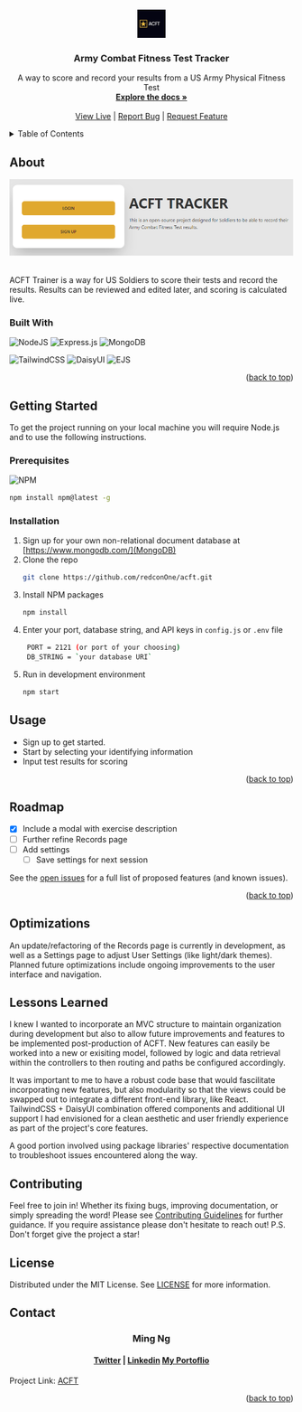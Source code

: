<a id='readme-top'> </a>

<br />
<div align="center">
  <a href="https://github.com/redconOne/acft">
    <img src="./public/img/acftLogo.png" alt="acft logo" width="50" height="50" />
  </a>
  <h3 align="center">
    Army Combat Fitness Test Tracker
  </h3>
  <p align="center"> 
    A way to score and record your results from a US Army Physical Fitness Test
    <br />
    <a href="https://github.com/redconOne/acft"><strong>Explore the docs »</strong></a>
    <br />
    <br />
    <a href="https://acft-production.up.railway.app/">View Live</a>
    |
    <a href="https://github.com/redconOne/acft/issues">Report Bug</a>
    |
    <a href="https://github.com/redconOne/acft/issues">Request Feature</a>
  </p>
</div>

<details>
  <summary>Table of Contents</summary>
  <ol>
    <li>
      <a href="#about">About</a>
      <ul>
        <li>
          <a href="#built-with">Built With</a>
        </li>
      </ul>
    </li>
    <li>
      <a href="#getting-started">Getting Started</a>
      <ul>
        <li>
          <a href="#prerequisites">Prerequisites</a>
        </li>
        <li>
          <a href="#installation">Installation</a>
        </li>
      </ul>
    </li>
    <li>
      <a href="#usage">Usage</a>
    </li>
    <li>
      <a href="#roadmap">Roadmap</a>
    </li>
    <li>
      <a href="#optimizations">Optimizations</a>
    </li>
    <li>
      <a href="#lessons-learned">Lessons Learned</a>
    </li>
    <li>
      <a href="#contributing">Contributing</a>
    </li>
    <li>
      <a href="#license">License</a>
    </li>
    <li>
      <a href="#contact">Contact</a>
    </li>
  </ol>
</details>

## About

<div align="center">
  <img src="./public/img/acftLanding.png" alt="project landing page image" width="700px" />
</div>

<br />
<p>
  ACFT Trainer is a way for US Soldiers to score their tests and record the results. Results can be reviewed and edited later, and scoring is calculated live. 
</p>

### Built With

![NodeJS](https://img.shields.io/badge/node.js-6DA55F?style=for-the-badge&logo=node.js&logoColor=white)
![Express.js](https://img.shields.io/badge/express.js-%23404d59.svg?style=for-the-badge&logo=express&logoColor=%2361DAFB)
![MongoDB](https://img.shields.io/badge/MongoDB-%234ea94b.svg?style=for-the-badge&logo=mongodb&logoColor=white)

![TailwindCSS](https://img.shields.io/badge/tailwindcss-%2338B2AC.svg?style=for-the-badge&logo=tailwind-css&logoColor=white)
![DaisyUI](https://img.shields.io/badge/DaisyUI-610cf5.svg?style=for-the-badge&logo=DaisyUI&logoColor=white)
![EJS](https://img.shields.io/badge/ejs-%234ea94b.svg?style=for-the-badge&logo=ejs&logoColor=white)

<p align="right">
  (<a href="#readme-top">back to top</a>)
</p>

## Getting Started

<p>
  To get the project running on your local machine you will require Node.js and to use the following instructions.
</p>

### Prerequisites

![NPM](https://img.shields.io/badge/NPM-%23000000.svg?style=for-the-badge&logo=npm&logoColor=white)

```sh
npm install npm@latest -g
```

### Installation

1. Sign up for your own non-relational document database at
   [https://www.mongodb.com/](MongoDB)
2. Clone the repo
   ```sh
   git clone https://github.com/redconOne/acft.git
   ```
3. Install NPM packages
   ```sh
   npm install
   ```
4. Enter your port, database string, and API keys in `config.js` or `.env` file
   ```sh
    PORT = 2121 (or port of your choosing)
    DB_STRING = `your database URI`
   ```
5. Run in development environment
   ```sh
   npm start
   ```

## Usage

- Sign up to get started.
- Start by selecting your identifying information
- Input test results for scoring

<p align="right">(<a href="#readme-top">back to top</a>)</p>

<!-- ROADMAP -->

## Roadmap

- [x] Include a modal with exercise description
- [ ] Further refine Records page
- [ ] Add settings
  - [ ] Save settings for next session

See the [open issues](https://github.com/redconOne/acft/issues) for a full list
of proposed features (and known issues).

<p align="right">(<a href="#readme-top">back to top</a>)</p>

## Optimizations

An update/refactoring of the Records page is currently in development, as well
as a Settings page to adjust User Settings (like light/dark themes). Planned
future optimizations include ongoing improvements to the user interface and
navigation.

## Lessons Learned

I knew I wanted to incorporate an MVC structure to maintain organization during
development but also to allow future improvements and features to be implemented
post-production of ACFT. New features can easily be worked into a new or
exisiting model, followed by logic and data retrieval within the controllers to
then routing and paths be configured accordingly.

It was important to me to have a robust code base that would fascilitate
incorporating new features, but also modularity so that the views could be
swapped out to integrate a different front-end library, like React.
TailwindCSS + DaisyUI combination offered components and additional UI support I
had envisioned for a clean aesthetic and user friendly experience as part of the
project's core features.

A good portion involved using package libraries' respective documentation to
troubleshoot issues encountered along the way.

<!-- CONTRIBUTING -->

## Contributing

Feel free to join in! Whether its fixing bugs, improving documentation, or
simply spreading the word! Please see
[Contributing Guidelines](/CONTRIBUTING.md) for further guidance. If you require
assistance please don't hesitate to reach out! P.S. Don't forget give the
project a star!

<!-- LICENSE -->

## License

Distributed under the MIT License. See [LICENSE](./LICENSE) for more
information.

<!-- CONTACT -->

## Contact

<h3 align='center'> Ming Ng</h3>
<h4 align='center'>
  <a href="https://twitter.com/MingLeeNg1">Twitter</a> |
  <a href="https://linkedin.com/in/MingLeeNg">Linkedin</a>
  <a href="https://minglee.me">My Portoflio</a>
</h4>

Project Link: [ACFT](https://acft-production.up.railway.app/)

<p align="right">(<a href="#readme-top">back to top</a>)</p>
